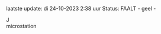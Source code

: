 laatste update: 
di 24-10-2023  2:38   uur 
Status: FAALT - geel - 
<div class="service R">J</div><div class="service Y">microstation</div>